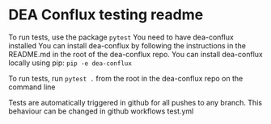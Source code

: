 # DEA Conflux testing readme

To run tests, use the package `pytest`
You need to have dea-conflux installed
You can install dea-conflux by following the instructions in the README.md in the 
root of the dea-conflux repo.
You can install dea-conflux locally using pip: `pip -e dea-conflux`

To run tests,  run `pytest .` from the root in the dea-conflux repo on the command line

Tests are automatically triggered in github for all pushes to any branch.
This behaviour can be changed in github workflows test.yml
